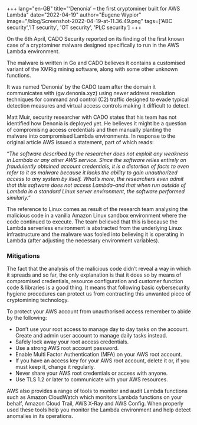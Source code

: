 +++
lang="en-GB"
title="‘Denonia’ – the first cryptominer built for AWS Lambda"
date="2022-04-19"
author="Eugene Wypior"
image="/blog/Screenshot-2022-04-19-at-11.36.49.png"
tags=['ABC security','IT security', 'OT security', 'PLC security']
+++

On the 6th April, CADO Security reported on its finding of the first known case of a cryptominer malware designed specifically to run in the AWS Lambda environment.

The malware is written in Go and CADO believes it contains a customised variant of the XMRig mining software, along with some other unknown functions.

It was named ‘Denonia’ by the CADO team after the domain it communicates with (gw.denonia.xyz) using newer address resolution techniques for command and control (C2) traffic designed to evade typical detection measures and virtual access controls making it difficult to detect.

Matt Muir, security researcher with CADO states that his team has not identified how Denonia is deployed yet. He believes it might be a question of compromising access credentials and then manually planting the malware into compromised Lambda environments. In response to the original article AWS issued a statement, part of which reads:

“_The software described by the researcher does not exploit any weakness in Lambda or any other AWS service. Since the software relies entirely on fraudulently obtained account credentials, it is a distortion of facts to even refer to it as malware because it lacks the ability to gain unauthorized access to any system by itself. What’s more, the researchers even admit that this software does not access Lambda–and that when run outside of Lambda in a standard Linux server environment, the software performed similarly.”_

The reference to Linux comes as result of the research team analysing the malicious code in a vanilla Amazon Linux sandbox environment where the code continued to execute. The team believed that this is because the Lambda serverless environment is abstracted from the underlying Linux infrastructure and the malware was fooled into believing it is operating in Lambda (after adjusting the necessary environment variables).

### **Mitigations**

The fact that the analysis of the malicious code didn’t reveal a way in which it spreads and so far, the only explanation is that it does so by means of compromised credentials, resource configuration and customer function code & libraries is a good thing. It means that following basic cybersecurity hygiene procedures can protect us from contracting this unwanted piece of cryptomining technology.

To protect your AWS account from unauthorised access remember to abide by the following:

*   Don’t use your root access to manage day to day tasks on the account. Create and admin user account to manage daily tasks instead.
*   Safely lock away your root access credentials.
*   Use a strong AWS root account password.
*   Enable Multi Factor Authentication (MFA) on your AWS root account.
*   If you have an access key for your AWS root account, delete it or, if you must keep it, change it regularly.
*   Never share your AWS root credentials or access with anyone.
*   Use TLS 1.2 or later to communicate with your AWS resources.

AWS also provides a range of tools to monitor and audit Lambda functions such as Amazon CloudWatch which monitors Lambda functions on your behalf, Amazon Cloud Trail, AWS X-Ray and AWS Config. When properly used these tools help you monitor the Lambda environment and help detect anomalies in its operations.